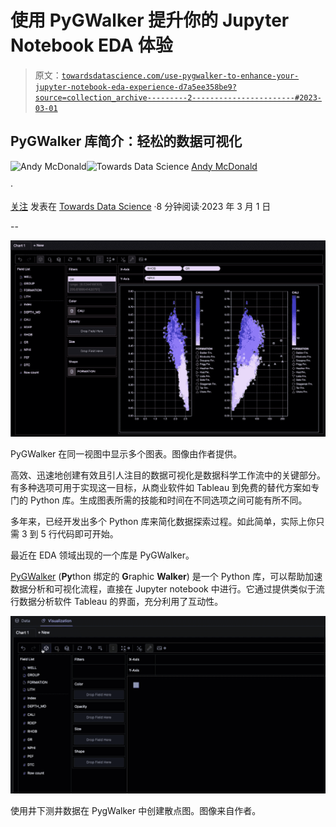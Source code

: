 # 使用 PyGWalker 提升你的 Jupyter Notebook EDA 体验

> 原文：[`towardsdatascience.com/use-pygwalker-to-enhance-your-jupyter-notebook-eda-experience-d7a5ee358be9?source=collection_archive---------2-----------------------#2023-03-01`](https://towardsdatascience.com/use-pygwalker-to-enhance-your-jupyter-notebook-eda-experience-d7a5ee358be9?source=collection_archive---------2-----------------------#2023-03-01)

## PyGWalker 库简介：轻松的数据可视化

[](https://andymcdonaldgeo.medium.com/?source=post_page-----d7a5ee358be9--------------------------------)![Andy McDonald](https://andymcdonaldgeo.medium.com/?source=post_page-----d7a5ee358be9--------------------------------)[](https://towardsdatascience.com/?source=post_page-----d7a5ee358be9--------------------------------)![Towards Data Science](https://towardsdatascience.com/?source=post_page-----d7a5ee358be9--------------------------------) [Andy McDonald](https://andymcdonaldgeo.medium.com/?source=post_page-----d7a5ee358be9--------------------------------)

·

[关注](https://medium.com/m/signin?actionUrl=https%3A%2F%2Fmedium.com%2F_%2Fsubscribe%2Fuser%2F9c280f85f15c&operation=register&redirect=https%3A%2F%2Ftowardsdatascience.com%2Fuse-pygwalker-to-enhance-your-jupyter-notebook-eda-experience-d7a5ee358be9&user=Andy+McDonald&userId=9c280f85f15c&source=post_page-9c280f85f15c----d7a5ee358be9---------------------post_header-----------) 发表在 [Towards Data Science](https://towardsdatascience.com/?source=post_page-----d7a5ee358be9--------------------------------) ·8 分钟阅读·2023 年 3 月 1 日[](https://medium.com/m/signin?actionUrl=https%3A%2F%2Fmedium.com%2F_%2Fvote%2Ftowards-data-science%2Fd7a5ee358be9&operation=register&redirect=https%3A%2F%2Ftowardsdatascience.com%2Fuse-pygwalker-to-enhance-your-jupyter-notebook-eda-experience-d7a5ee358be9&user=Andy+McDonald&userId=9c280f85f15c&source=-----d7a5ee358be9---------------------clap_footer-----------)

--

[](https://medium.com/m/signin?actionUrl=https%3A%2F%2Fmedium.com%2F_%2Fbookmark%2Fp%2Fd7a5ee358be9&operation=register&redirect=https%3A%2F%2Ftowardsdatascience.com%2Fuse-pygwalker-to-enhance-your-jupyter-notebook-eda-experience-d7a5ee358be9&source=-----d7a5ee358be9---------------------bookmark_footer-----------)![](img/d1654e3d8430ddfdcc8f3c0cc172f965.png)

PyGWalker 在同一视图中显示多个图表。图像由作者提供。

高效、迅速地创建有效且引人注目的数据可视化是数据科学工作流中的关键部分。有多种选项可用于实现这一目标，从商业软件如 Tableau 到免费的替代方案如专门的 Python 库。生成图表所需的技能和时间在不同选项之间可能有所不同。

多年来，已经开发出多个 Python 库来简化数据探索过程。如此简单，实际上你只需 3 到 5 行代码即可开始。

最近在 EDA 领域出现的一个库是 PyGWalker。

[PyGWalker](https://github.com/Kanaries/graphic-walker) (**Py**thon 绑定的 **G**raphic **Walker**) 是一个 Python 库，可以帮助加速数据分析和可视化流程，直接在 Jupyter notebook 中进行。它通过提供类似于流行数据分析软件 Tableau 的界面，充分利用了互动性。

![](img/00162996533ed4eb612a487218021c89.png)

使用井下测井数据在 PygWalker 中创建散点图。图像来自作者。
